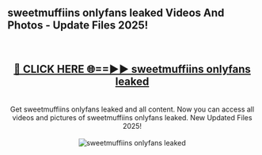 <h2>sweetmuffiins onlyfans leaked Videos And Photos - Update Files 2025!</h2>
<br>
<div align="center">
<h2><a href="https://linkcuts.com/hfmhzwbr" rel="nofollow">🔴 CLICK HERE 🌐==►► sweetmuffiins onlyfans leaked</a></h2>
<br>
Get sweetmuffiins onlyfans leaked and all content. Now you can access all videos and pictures of sweetmuffiins onlyfans leaked. New Updated Files 2025!
<br>
<br>
<a href="https://linkcuts.com/hfmhzwbr" rel="nofollow" data-target="animated-image.originalLink"><img src="https://i.ibb.co.com/WyWwxjT/player-gif2.gif" alt="sweetmuffiins onlyfans leaked" style="max-width: 100%; display: inline-block;" data-target="animated-image.originalImage"></a>
</div>
<br>